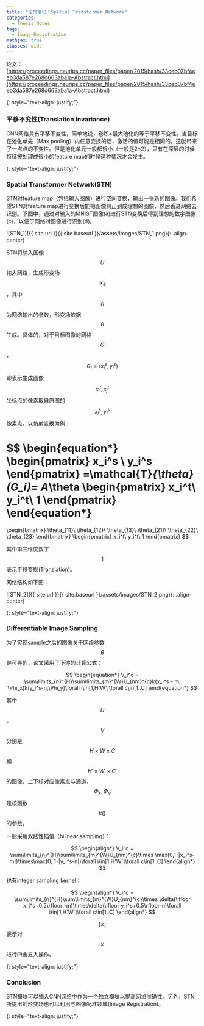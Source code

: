 ```yaml
---
title: "论文笔记：Spatial Transformer Network"
categories:
  - Thesis Notes
tags:
  - Image Registration
mathjax: true
classes: wide
---
```






论文：[https://proceedings.neurips.cc/paper_files/paper/2015/hash/33ceb07bf4eeb3da587e268d663aba1a-Abstract.html](https://proceedings.neurips.cc/paper_files/paper/2015/hash/33ceb07bf4eeb3da587e268d663aba1a-Abstract.html)

{: style="text-align: justify;"}

### 平移不变性(Translation Invariance)

CNN网络具有平移不变性，简单地说，卷积+最大池化约等于平移不变性。当目标在池化单元（Max pooling）内任意变换的话，激活的值可能是相同的，这就带来了一点点的不变性。但是池化单元一般都很小（一般是2*2），只有在深层的时候特征被处理成很小的feature map的时候这种情况才会发生。

{: style="text-align: justify;"}

### Spatial Transformer Network(STN)

STN对feature map（包括输入图像）进行空间变换，输出一张新的图像。我们希望STN对feature map进行变换后能把图像纠正到成理想的图像，然后丢进网络去识别。下图中，通过对输入的MNIST图像(a)进行STN变换后得到理想的数字图像(c)，以便于网络对图像进行识别(d)。

![STN_1]({{ site.url }}{{ site.baseurl }}/assets/images/STN_1.png){: .align-center}

STN将输入图像$$U$$输入网络，生成形变场$$\mathcal{T}_{\theta}$$，其中$$\theta$$为网络输出的参数，形变场依据$$\theta$$生成。具体的，对于目标图像的网格$$G$$，$$G_i=(x_i^s,y_i^s)$$即表示生成图像$$x_i^t,x_j^t$$坐标点的像素取自原图的$$x_i^s,y_i^s$$像素点。以仿射变换为例：


$$
\begin{equation*}
\begin{pmatrix}
x_i^s \\ y_i^s
\end{pmatrix}
=\mathcal{T}_{\theta}(G_i)=
A_\theta
\begin{pmatrix}
x_i^t\\ y_i^t\\ 1
\end{pmatrix}
\end{equation*}
=
\begin{bmatrix}
\theta_{11}\ \theta_{12}\ \theta_{13}\\
\theta_{21}\ \theta_{22}\ \theta_{23}
\end{bmatrix}
\begin{pmatrix}
x_i^t\\ y_i^t\\ 1
\end{pmatrix}
$$


其中第三维度数字$$1$$表示平移变换(Translation)。

网络结构如下图：

![STN_2]({{ site.url }}{{ site.baseurl }}/assets/images/STN_2.png){: .align-center}

{: style="text-align: justify;"}

### Differentiable Image Sampling

为了实现sample之后的图像关于网络参数$$\theta$$是可导的，论文采用了下述的计算公式：


$$
\begin{equation*}
V_i^c = \sum\limits_{n}^{H}\sum\limits_{m}^{W}U_{nm}^{c}k(x_i^s - m, \Phi_x)k(y_i^s-n,\Phi_y)\forall i\in[1,H'W']\forall c\in[1..C]
\end{equation*}
$$


其中$$U$$，$$V$$分别是$$H\times W\times C$$和$$H'\times W'\times C'$$的图像，上下标对应像素点与通道，$$\Phi_x,\Phi_y$$是核函数$$k()$$的参数。

一般采用双线性插值（bilinear sampling）：


$$
\begin{align*}
V_i^c = \sum\limits_{n}^{H}\sum\limits_{m}^{W}U_{nm}^{c}\times \max(0,1-|x_i^s-m|)\times\max(0, 1-|y_i^s-n|)\forall i\in[1,H'W']\forall c\in[1..C]
\end{align*}
$$


也有integer sampling kernel：


$$
\begin{align*}
V_i^c = \sum\limits_{n}^{H}\sum\limits_{m}^{W}U_{nm}^{c}\times \delta(\lfloor x_i^s+0.5\rfloor -m)\times\delta(\lfloor y_i^s+0.5\rfloor-n)\forall i\in[1,H'W']\forall c\in[1..C]
\end{align*}
$$


$$\lfloor x\rfloor$$表示对$$x$$进行四舍五入操作。

{: style="text-align: justify;"}

### Conclusion

STN模块可以插入CNN网络中作为一个独立模块以提高网络准确性。另外，STN所提出的形变场也可以利用与图像配准领域(Image Registration)。

{: style="text-align: justify;"}
